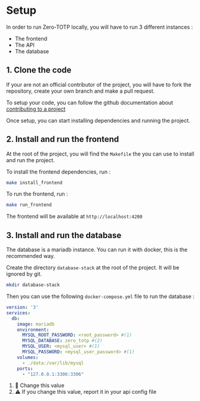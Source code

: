 # Setup
In order to run Zero-TOTP locally, you will have to run 3 different instances : 

- The frontend 
- The API
- The database
## 1. Clone the code
If your are not an official contributor of the project, you will have to fork the repository, create your own branch and make a pull request. 


To setup your code, you can follow the github documentation about [contributing to a project](https://docs.github.com/en/get-started/exploring-projects-on-github/contributing-to-a-project)


Once setup, you can start installing dependencies and running the project.
## 2. Install and run the frontend
At the root of the project, you will find the `Makefile` the you can use to install and run the project.

To install the frontend dependencies, run : 
```bash
make install_frontend
```

To run the frontend, run : 
```bash
make run_frontend
```

The frontend will be available at `http://localhost:4200`

## 3. Install and run the database
The database is a mariadb instance. You can run it with docker, this is the recommended way.

Create the directory `database-stack` at the root of the project. It will be ignored by git.
```bash
mkdir database-stack
```

Then you can use the following `docker-compose.yml` file to run the database : 
```yaml linenums="1" title="docker-compose.yml"
version: '3'
services:
  db:
    image: mariadb
    environment:
      MYSQL_ROOT_PASSWORD: <root_password> #(1)
      MYSQL_DATABASE: zero_totp #(2)
      MYSQL_USER: <mysql_user> #(1)
      MYSQL_PASSWORD: <mysql_user_password> #(1)
    volumes:
      - ./data:/var/lib/mysql
    ports:
      - "127.0.0.1:3306:3306"
```

1. :pencil: Change this value
2. :warning: If you change this value, report it in your api config file